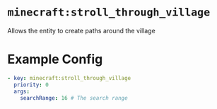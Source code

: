 # `minecraft:stroll_through_village`

Allows the entity to create paths around the village

# Example Config
```yaml
- key: minecraft:stroll_through_village
  priority: 0
  args:
    searchRange: 16 # The search range
```